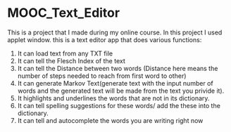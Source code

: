 # MOOC_Text_Editor
This is a project that I made during my online course. In this project I used applet window. this is a text editor app that does various functions:
1) It can load text from any TXT file
2) It can tell the Flesch Index of the text
3) It can tell the Distance between two words
      (Distance here means the number of steps needed to reach from first word to other)
4) It can generate Markov Text(generate text with the input number of words and the generated text will be made from the text you privide it).
5) It highlights and underlines the words that are not in its dictionary.
6) It can tell spelling suggestions for these words/ add the these into the dictionary.
7) It can tell and autocomplete the words you are writing right now
